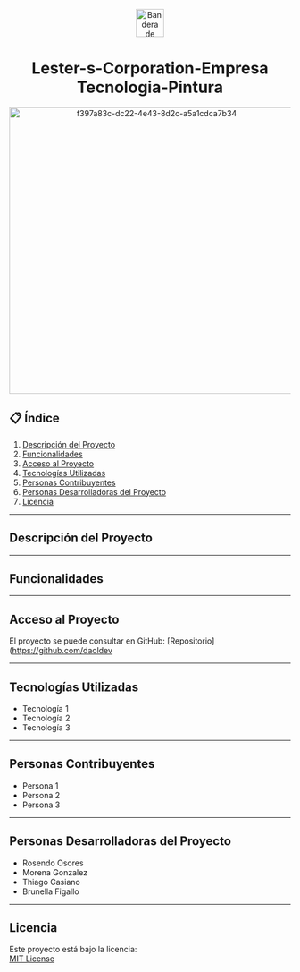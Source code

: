 <p align="center">
  <img src="https://upload.wikimedia.org/wikipedia/commons/1/1a/Flag_of_Argentina.svg" width="50" alt="Bandera de Argentina"/>
</p>

<h1 align="center"> Lester-s-Corporation-Empresa Tecnologia-Pintura</h1>

<p align = center>
<img width="512" height="512" alt="f397a83c-dc22-4e43-8d2c-a5a1cdca7b34" src="https://github.com/user-attachments/assets/86a3bf06-6ddf-4ad0-b64b-dc6e56f118fd" />
</p>


## 📋 Índice
1. [Descripción del Proyecto](#descripción-del-proyecto)  
2. [Funcionalidades](#funcionalidades)  
3. [Acceso al Proyecto](#acceso-al-proyecto)  
4. [Tecnologías Utilizadas](#tecnologías-utilizadas)  
5. [Personas Contribuyentes](#personas-contribuyentes)  
6. [Personas Desarrolladoras del Proyecto](#personas-desarrolladoras-del-proyecto)  
7. [Licencia](#licencia)  

---

## Descripción del Proyecto


---

## Funcionalidades


---

## Acceso al Proyecto
El proyecto se puede consultar en GitHub: [Repositorio](https://github.com/daoldev

---

## Tecnologías Utilizadas
- Tecnología 1  
- Tecnología 2  
- Tecnología 3  

---

## Personas Contribuyentes
- Persona 1  
- Persona 2  
- Persona 3  

---

## Personas Desarrolladoras del Proyecto
- Rosendo Osores  
- Morena Gonzalez  
- Thiago Casiano  
- Brunella Figallo  

---

## Licencia
Este proyecto está bajo la licencia:  
[MIT License](LICENSE)

